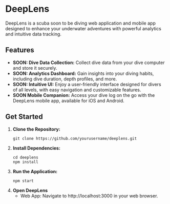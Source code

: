 # DeepLens

DeepLens is a scuba soon to be diving web application and mobile app designed to enhance your underwater adventures with powerful analytics and intuitive data tracking.

## Features

- **SOON: Dive Data Collection:** Collect dive data from your dive computer and store it securely.
- **SOON: Analytics Dashboard:** Gain insights into your diving habits, including dive duration, depth profiles, and more.
- **SOON: Intuitive UI:** Enjoy a user-friendly interface designed for divers of all levels, with easy navigation and customizable features.
- **SOON Mobile Companion:** Access your dive log on the go with the DeepLens mobile app, available for iOS and Android.

## Get Started

1. **Clone the Repository:**
   ```
   git clone https://github.com/yourusername/deeplens.git
    ```
2. **Install Dependencies:**
    ```
    cd deeplens
    npm install
    ```
3. **Run the Application:**    
    ```
    npm start
    ```
4. **Open DeepLens**
    * Web App: Navigate to http://localhost:3000 in your web browser.